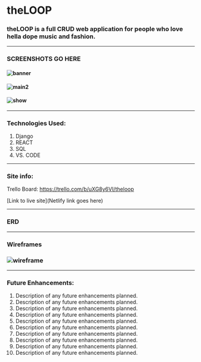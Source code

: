 # theLOOP

### theLOOP is a full CRUD web application for people who love hella dope music and fashion. 
---
### SCREENSHOTS GO HERE
#### ![banner](./img/Banner.jpeg)
#### ![main2](./img/Main.jpeg)
#### ![show](./img/Show.jpeg)
---
### Technologies Used:
1. Django
2. REACT
3. SQL
4. VS. CODE
---
### Site info:
Trello Board: https://trello.com/b/uXG8y6VI/theloop

[Link to live site](Netlify link goes here)

---
### ERD
---
### Wireframes
### ![wireframe](./img/IMG_75636.jpg)

---
### Future Enhancements: 
1. Description of any future enhancements planned.
2. Description of any future enhancements planned.
3. Description of any future enhancements planned.
4. Description of any future enhancements planned.
5. Description of any future enhancements planned.
6. Description of any future enhancements planned.
7. Description of any future enhancements planned.
8. Description of any future enhancements planned.
9. Description of any future enhancements planned.
10. Description of any future enhancements planned.